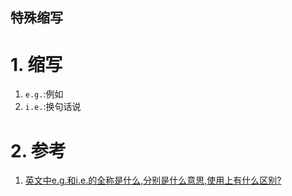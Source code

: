 特殊缩写
---

# 1. 缩写
1. `e.g.`:例如
2. `i.e.`:换句话说

# 2. 参考
1. <a href = "https://zhidao.baidu.com/question/582085588.html">英文中e.g.和i.e.的全称是什么,分别是什么意思,使用上有什么区别?</a>